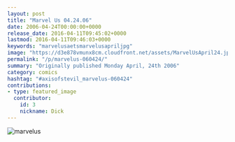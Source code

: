 ```yaml
---
layout: post
title: "Marvel Us 04.24.06"
date: 2006-04-24T00:00:00+0000
release_date: 2016-04-11T09:45:02+0000
lastmod: 2016-04-11T09:46:03+0000
keywords: "marvelusaetsmarvelusapriljpg"
image: "https://d3e878vmunx8cm.cloudfront.net/assets/MarvelUsApril24.jpg"
permalink: "/p/marvelus-060424/"
summary: "Originally published Monday April, 24th 2006"
category: comics
hashtag: "#axisofstevil_marvelus-060424"
contributions:
- type: featured_image
  contributor:
    id: 3
    nickname: Dick
---
```


![marvelus](https://d3e878vmunx8cm.cloudfront.net/assets/MarvelUsApril24.jpg)
